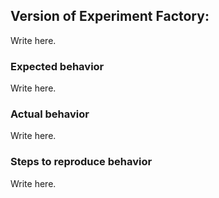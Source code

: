 ## Version of Experiment Factory:

Write here.

### Expected behavior

Write here.

### Actual behavior

Write here.

### Steps to reproduce behavior

Write here.

